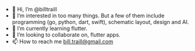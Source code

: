 - 👋 Hi, I’m @billtraill
- 👀 I’m interested in too many things. But a few of them include programming (go, python, dart, swift), schematic layout, design and AI.
- 🌱 I’m currently learning flutter.
- 💞️ I’m looking to collaborate on, flutter apps.
- 📫 How to reach me bill.traill@gmail.com

<!---
billtraill/billtraill is a ✨ special ✨ repository because its `README.md` (this file) appears on your GitHub profile.
You can click the Preview link to take a look at your changes.
--->

